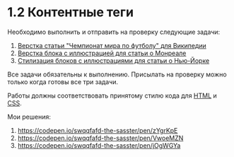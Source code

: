 # 1.2 Контентные теги

Необходимо выполнить и отправить на проверку следующие задачи:

1. [Верстка статьи "Чемпионат мира по футболу" для Википедии](./world-cup-article/)
2. [Верстка блока с иллюстрацией для статьи о Монреале](./montreal-illustration/)
3. [Стилизация блоков с иллюстрациями для статьи о Нью-Йорке](./newyork-illustration/)

Все задачи обязательны к выполнению. Присылать на проверку можно только когда готовы все три задачи.

Работы должны соответствовать принятому стилю кода для [HTML](https://github.com/netology-code/codestyle/tree/master/html) и [CSS](https://github.com/netology-code/codestyle/tree/master/css).

Мои решения:

1. https://codepen.io/swqqfafd-the-sasster/pen/zYgrKpE
2. https://codepen.io/swqqfafd-the-sasster/pen/VwoeMZN
3. https://codepen.io/swqqfafd-the-sasster/pen/jOgWGYa